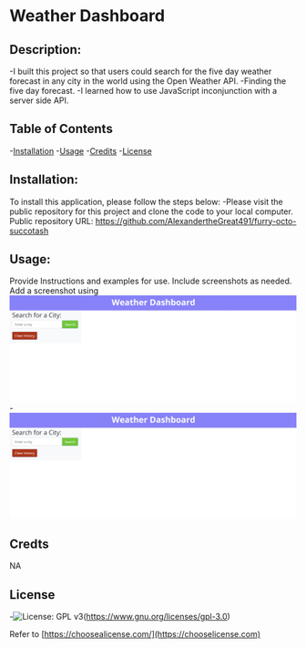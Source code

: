 # Weather Dashboard
  

## Description:
-I built this project so that users could search for the five day weather forecast in any city in the world using the Open Weather API.
-Finding the five day forecast.
-I learned how to use JavaScript inconjunction with a server side API.

## Table of Contents
-[Installation](#installation)
-[Usage](#usage)
-[Credits](#credits)
-[License](#license)

## Installation:
To install this application, please follow the steps below:
-Please visit the public repository for this project and clone the code to your local computer. Public repository URL: https://github.com/AlexandertheGreat491/furry-octo-succotash

## Usage:
Provide Instructions and examples for use. Include screenshots as needed. Add a screenshot using ![alt text](assets/images/screenshot.jpg)
-![alt text](assets/images/screenshot.jpg)

## Credts
NA

## License
-![License: GPL v3](https://img.shields.io/badge/License-GPLv3-blue.svg)(https://www.gnu.org/licenses/gpl-3.0)

Refer to [https://choosealicense.com/](https://chooselicense.com)

